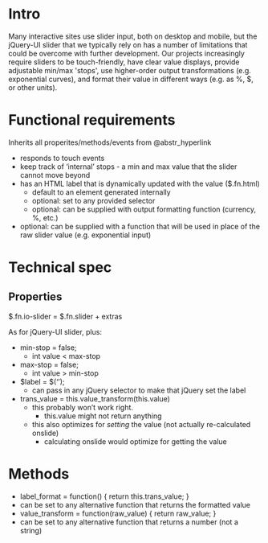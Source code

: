 # Intro

Many interactive sites use slider input, both on desktop and mobile, but the jQuery-UI slider that we typically rely on has a number of limitations that could be overcome with further development. Our projects increasingly require sliders to be touch-friendly, have clear value displays, provide adjustable min/max 'stops', use higher-order output transformations (e.g. exponential curves), and format their value in different ways (e.g. as %, $, or other units).

# Functional requirements

Inherits all properites/methods/events from @abstr_hyperlink 

  * responds to touch events
  * keep track of ‘internal’ stops - a min and max value that the slider cannot move beyond
  * has an HTML label that is dynamically updated with the value ($.fn.html) 
    * default to an element generated internally
    * optional: set to any provided selector
    * optional: can be supplied with output formatting function (currency, %, etc.)
  * optional: can be supplied with a function that will be used in place of the raw slider value (e.g. exponential input)



# Technical spec

## Properties

$.fn.io-slider = $.fn.slider + extras

As for jQuery-UI slider, plus:

  * min-stop = false; 
    * int value < max-stop
  * max-stop = false; 
    * int value > min-stop
  * $label = $(‘’); 
    * can pass in any jQuery selector to make that jQuery set the label
  * trans_value = this.value_transform(this.value) 
    * this probably won’t work right. 
      * this.value might not return anything
    * this also optimizes for _setting_ the value (not actually re-calculated onslide) 
      * calculating onslide would optimize for getting the value



# Methods

  * label_format = function() { return this.trans_value; }
  * can be set to any alternative function that returns the formatted value
  * value_transform = function(raw_value) { return raw_value; }
  * can be set to any alternative function that returns a number (not a string)


